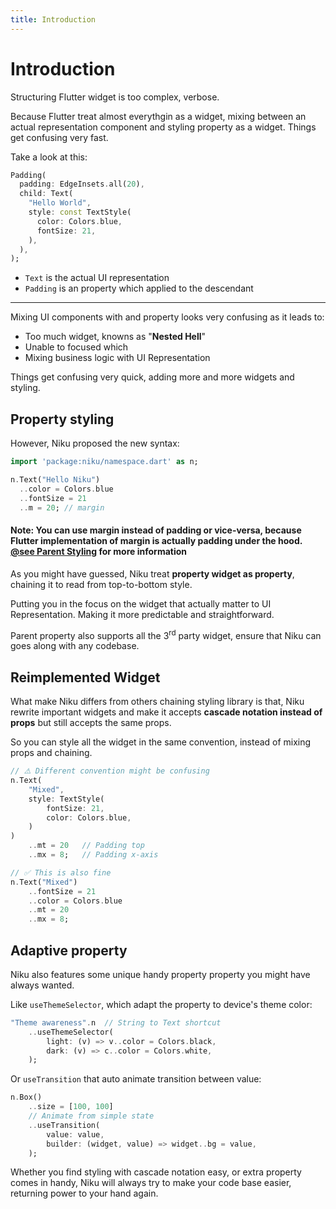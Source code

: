 ```yaml
---
title: Introduction
---
```

# Introduction
Structuring Flutter widget is too complex, verbose.

Because Flutter treat almost everythgin as a widget, mixing between an actual representation component and styling property as a widget. Things get confusing very fast.

Take a look at this:
```dart
Padding(
  padding: EdgeInsets.all(20),
  child: Text(
    "Hello World",
    style: const TextStyle(
      color: Colors.blue,
      fontSize: 21,
    ),
  ),
);
```

- `Text` is the actual UI representation
- `Padding` is an property which applied to the descendant

---
Mixing UI components with and property looks very confusing as it leads to:
- Too much widget, knowns as "**Nested Hell**"
- Unable to focused which 
- Mixing business logic with UI Representation

Things get confusing very quick, adding more and more widgets and styling.

## Property styling
However, Niku proposed the new syntax:
```dart
import 'package:niku/namespace.dart' as n;

n.Text("Hello Niku")
  ..color = Colors.blue
  ..fontSize = 21
  ..m = 20; // margin
```

#### Note: You can use margin instead of padding or vice-versa, because Flutter implementation of margin is actually padding under the hood. [@see Parent Styling](https://niku.saltyaom.com/widget-type.html#parent-styling) for more information

As you might have guessed, Niku treat **property widget as property**, chaining it to read from top-to-bottom style.

Putting you in the focus on the widget that actually matter to UI Representation.
Making it more predictable and straightforward.

Parent property also supports all the 3<sup>rd</sup> party widget, ensure that Niku can goes along with any codebase.

## Reimplemented Widget
What make Niku differs from others chaining styling library is that, Niku rewrite important widgets and make it accepts **cascade notation instead of props** but still accepts the same props.


So you can style all the widget in the same convention, instead of mixing props and chaining.
```dart
// ⚠️ Different convention might be confusing
n.Text(
    "Mixed",
    style: TextStyle(
        fontSize: 21,
        color: Colors.blue,
    )
)
    ..mt = 20   // Padding top 
    ..mx = 8;   // Padding x-axis

// ✅ This is also fine
n.Text("Mixed")
    ..fontSize = 21
    ..color = Colors.blue
    ..mt = 20
    ..mx = 8;
```

## Adaptive property
Niku also features some unique handy property property you might have always wanted.

Like `useThemeSelector`, which adapt the property to device's theme color:
```dart
"Theme awareness".n  // String to Text shortcut
    ..useThemeSelector(
        light: (v) => v..color = Colors.black,
        dark: (v) => c..color = Colors.white,
    );
```

Or `useTransition` that auto animate transition between value:
```dart
n.Box()
    ..size = [100, 100]
    // Animate from simple state
    ..useTransition(
        value: value,
        builder: (widget, value) => widget..bg = value,
    );
```

Whether you find styling with cascade notation easy, or extra property comes in handy, Niku will always try to make your code base easier, returning power to your hand again.

